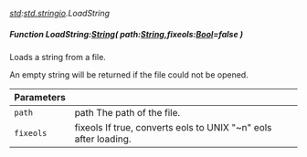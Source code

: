 _[std](../../modules/std/std-module.md):[std.stringio](../../modules/std/std-stringio.md).LoadString_
##### Function LoadString:[String](../../modules/wonkey/wonkey-types-string.md)( path:[String](../../modules/wonkey/wonkey-types-string.md),fixeols:[Bool](../../modules/wonkey/wonkey-types-bool.md)=false )
Loads a string from a file.

An empty string will be returned if the file could not be opened.

| Parameters |    |
|:-----------|:---|
| `path` | path The path of the file. |
| `fixeols` | fixeols If true, converts eols to UNIX "~n" eols after loading. |
